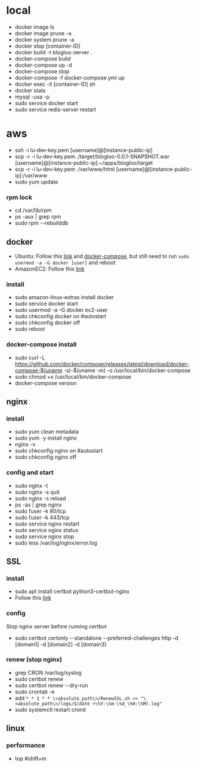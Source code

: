 # local
- docker image ls
- docker image prune -a
- docker system prune -a
- docker stop [container-ID]
- docker build -t blogloo-server .
- docker-compose build
- docker-compose up -d
- docker-compose stop
- docker-compose -f docker-compose.yml up
- docker exec -it [container-ID] sh
- docker stats
- mysql -usa -p
- sudo service docker start
- sudo service redis-server restart

# aws
- ssh -i lu-dev-key.pem [username]@[instance-public-ip]
- scp -r -i lu-dev-key.pem ./target/blogloo-0.0.1-SNAPSHOT.war [username]@[instance-public-ip]:~/apps/blogloo/target
- scp -r -i lu-dev-key.pem ./var/www/html [username]@[instance-public-ip]:/var/www
- sudo yum update
### rpm lock
- cd /var/lib/rpm
- ps -aux | grep rpm
- sudo rpm --rebuilddb
## docker
- Ubuntu: Follow this [link](https://docs.docker.com/engine/install/ubuntu/) and [docker-compose](https://www.digitalocean.com/community/tutorials/how-to-install-and-use-docker-compose-on-ubuntu-20-04), but still need to run `sudo usermod -a -G docker [user]` and reboot
- AmazonEC2: Follow this [link](https://gist.github.com/npearce/6f3c7826c7499587f00957fee62f8ee9)
### install
- sudo amazon-linux-extras install docker
- sudo service docker start
- sudo usermod -a -G docker ec2-user
- sudo chkconfig docker on #autostart
- sudo chkconfig docker off
- sudo reboot
### docker-compose install
- sudo curl -L https://github.com/docker/compose/releases/latest/download/docker-compose-$(uname -s)-$(uname -m) -o /usr/local/bin/docker-compose
- sudo chmod +x /usr/local/bin/docker-compose
- docker-compose version
## nginx
### install
- sudo yum clean metadata
- sudo yum -y install nginx
- nginx -v
- sudo chkconfig nginx on #autostart
- sudo chkconfig nginx off
### config and start
- sudo nginx -t
- sudo nginx -s quit
- sudo nginx -s reload
- ps -ax | grep nginx
- sudo fuser -k 80/tcp
- sudo fuser -k 443/tcp
- sudo service nginx restart
- sudo service nginx status
- sudo service nginx stop
- sudo less /var/log/nginx/error.log
## SSL
### install
- sudo apt install certbot python3-certbot-nginx
- Follow this [link](https://docs.aws.amazon.com/AWSEC2/latest/UserGuide/SSL-on-amazon-linux-2.html#letsencrypt)
### config
Stop nginx server before running certbot
- sudo certbot certonly --standalone --preferred-challenges http -d [domain1] -d [domain2] -d [domain3]
### renew (stop nginx)
- grep CRON /var/log/syslog
- sudo certbot renew
- sudo certbot renew --dry-run
- sudo crontab -e
- add `* * 1 * * \<absolute_path\>/RenewSSL.sh >> "\<absolute_path\>/logs/$(date +\%Y-\%m-\%d_\%H:\%M).log"`
- sudo systemctl restart crond
## linux
### performance
- top #shift+m
